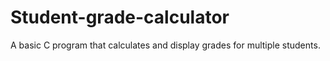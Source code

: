 # Student-grade-calculator
A basic C program that calculates and display grades for multiple students.
